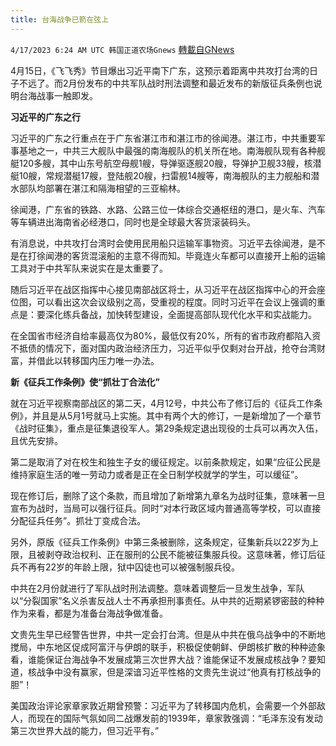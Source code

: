 ```yaml
---
title: 台海战争已箭在弦上
---
```

`4/17/2023 6:24 AM UTC 韩国正道农场Gnews` [轉載自GNews](https://gnews.org/articles/1199126)

4月15日，《飞飞秀》节目爆出习近平南下广东，这预示着距离中共攻打台湾的日子不远了。而2月份发布的中共军队战时刑法调整和最近发布的新版征兵条例也说明台海战事一触即发。

**习近平的广东之行**

习近平的广东之行重点在于广东省湛江市和湛江市的徐闻港。湛江市，中共重要军事基地之一，中共三大舰队中最强的南海舰队的机关所在地。南海舰队现有各种舰艇120多艘，其中山东号航空母舰1艘，导弹驱逐舰20艘，导弹护卫舰33艘，核潜艇10艘，常规潜艇17艘，登陆舰20艘，扫雷舰14艘等，南海舰队的主力舰船和潜水部队均部署在湛江和隔海相望的三亚榆林。

徐闻港，广东省的铁路、水路、公路三位一体综合交通枢纽的港口，是火车、汽车等车辆进出海南省必经港口，同时也是全球最大客货滚装码头。

有消息说，中共攻打台湾时会使用民用船只运输军事物资。习近平去徐闻港，是不是在打徐闻港的客货混滚船的主意不得而知。毕竟连火车都可以直接开上船的运输工具对于中共军队来说实在是太重要了。

随后习近平在战区指挥中心接见南部战区将士，从习近平在战区指挥中心的开会座位图，可以看出这次会议级别之高，受重视的程度。同时习近平在会议上强调的重点是：要深化练兵备战，加快转型建设，全面提高部队现代化水平和实战能力。

在全国省市经济自给率最高仅为80%，最低仅有20%，所有的省市政府都陷入资不抵债的情况下，面对国内政治经济压力，习近平似乎仅剩对台开战，抢夺台湾财富，并借此以转移国内压力唯一办法。

**新《征兵工作条例》使“抓壮丁合法化”**

就在习近平视察南部战区的第二天，4月12号，中共公布了修订后的《征兵工作条例》，并且是从5月1号就马上实施。其中有两个大的修订，一是新增加了一个章节《战时征集》，重点是征集退役军人。第29条规定退出现役的士兵可以再次入伍，且优先安排。

第二是取消了对在校生和独生子女的缓征规定。以前条款规定，如果“应征公民是维持家庭生活的唯一劳动力或者是正在全日制学校就学的学生，可以缓征”。

现在修订后，删除了这个条款，而且增加了新增第九章名为战时征集，意味著一旦宣布为战时，当局可以强行征兵。同时“对本行政区域内普通高等学校，可以直接分配征兵任务”。抓壮丁变成合法。

另外，原版《征兵工作条例》中第三条被删除，这条规定，征集新兵以22岁为上限，且被剥夺政治权利、正在服刑的公民不能被征集服兵役。这意味著，修订后征兵不再有22岁的年龄上限，狱中囚徒也可以被强制服兵役。

中共在2月份就进行了军队战时刑法调整。意味着调整后一旦发生战争，军队以“分裂国家”名义杀害反战人士不再承担刑事责任。从中共的近期紧锣密鼓的种种作为来看，都是为准备台海战争做准备。

文贵先生早已经警告世界，中共一定会打台湾。但是从中共在俄乌战争中的不断地搅局，中东地区促成阿富汗与伊朗的联手，积极促使朝鲜、伊朗核扩散的种种迹象看，谁能保证台海战争不发展成第三次世界大战？谁能保证不发展成核战争？要知道，核战争中没有赢家，但是深谙习近平性格的文贵先生说过“他真有打核战争的胆”！

美国政治评论家章家敦近期曾预警：习近平为了转移国内危机，会需要一个外部敌人，而现在的国际气氛如同二战爆发前的1939年，章家敦强调：“毛泽东没有发动第三次世界大战的能力，但习近平有。”
